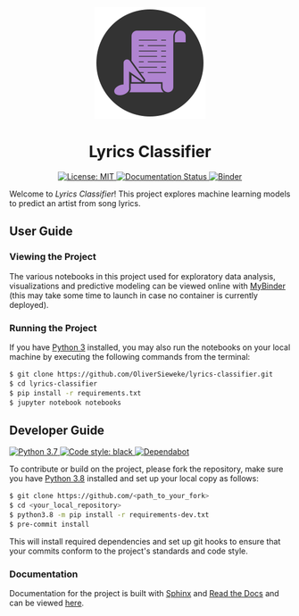 <!--suppress HtmlDeprecatedAttribute | JetBrains Inspection -->

<p align="center">
    <a title="Documentation" href="https://lyrics-classifier.readthedocs.io/">
        <img alt="Lyrics Logo" src="lyrics.svg"/>
    </a>
</p>

<h1 align="center">Lyrics Classifier</h1> 

<p align="center">
    <a title="MIT License" href="https://choosealicense.com/licenses/mit">
      <img alt="License: MIT" src="https://img.shields.io/github/license/OliverSieweke/lyrics-classifier" />
    </a>
    <a title="Documentation Status" href="https://lyrics-classifier.readthedocs.io/en/latest/?badge=latest">
        <img alt="Documentation Status" src="https://readthedocs.org/projects/lyrics-classifier/badge/?version=latest" />
    </a>
    <a title="MyBinder" href="https://mybinder.org/v2/gh/OliverSieweke/lyrics-classifier/master?filepath=notebooks">
        <img alt="Binder" src="https://mybinder.org/badge_logo.svg" />
    </a>
</p>

Welcome to *Lyrics Classifier*! This project explores machine learning models to predict an artist from song lyrics.

## User Guide

### Viewing the Project

The various notebooks in this project used for exploratory data analysis, visualizations and predictive modeling can be viewed online with [MyBinder](https://mybinder.org/v2/gh/OliverSieweke/lyrics-classifier/master?filepath=notebooks) (this may take some time to launch in case no container is currently deployed).

### Running the Project

If you have [Python 3](https://www.python.org/downloads/) installed, you may also run the notebooks on your local machine by executing the following commands from the terminal:

```bash
$ git clone https://github.com/OliverSieweke/lyrics-classifier.git
$ cd lyrics-classifier
$ pip install -r requirements.txt
$ jupyter notebook notebooks
```

## Developer Guide

<a title="Python 3.7" href="https://docs.python.org/3.7/">
  <img alt="Python 3.7" src="https://img.shields.io/badge/python-3.7-blue.svg" />
</a>
<a title="Black" href="https://github.com/psf/black">
  <img alt="Code style: black" src="https://img.shields.io/badge/code%20style-black-000000.svg" />
</a>
<a title="Dependabot" href="https://dependabot.com/">
    <img alt="Dependabot" src="https://badgen.net/dependabot/OliverSieweke/lyrics-classifier/?icon=dependabot" />
</a>

To contribute or build on the project, please fork the repository, make sure you have [Python 3.8](https://www.python.org/downloads/) installed and set up your local copy as follows:

```bash
$ git clone https://github.com/<path_to_your_fork>
$ cd <your_local_repository>
$ python3.8 -m pip install -r requirements-dev.txt
$ pre-commit install
```

This will install required dependencies and set up git hooks to ensure that your commits conform to the project's standards and code style.

### Documentation


Documentation for the project is built with [Sphinx](https://www.sphinx-doc.org/en/master/#) and [Read the Docs](https://readthedocs.org/) and can be viewed [here](https://lyrics-classifier.readthedocs.io/en/latest/).
